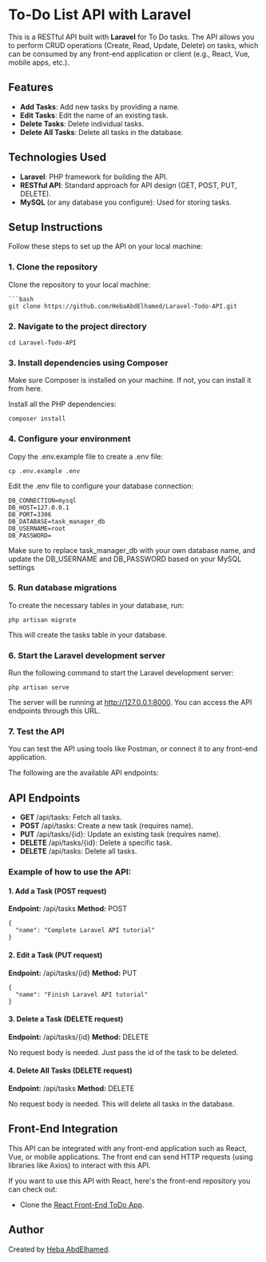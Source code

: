 # To-Do List API with Laravel

This is a RESTful API built with **Laravel** for To Do tasks. The API allows you to perform CRUD operations (Create, Read, Update, Delete) on tasks, which can be consumed by any front-end application or client (e.g., React, Vue, mobile apps, etc.).

## Features

- **Add Tasks**: Add new tasks by providing a name.
- **Edit Tasks**: Edit the name of an existing task.
- **Delete Tasks**: Delete individual tasks.
- **Delete All Tasks**: Delete all tasks in the database.

## Technologies Used

- **Laravel**: PHP framework for building the API.
- **RESTful API**: Standard approach for API design (GET, POST, PUT, DELETE).
- **MySQL** (or any database you configure): Used for storing tasks.

## Setup Instructions

Follow these steps to set up the API on your local machine:

### 1. Clone the repository

Clone the repository to your local machine:

    ```bash
    git clone https://github.com/HebaAbdElhamed/Laravel-Todo-API.git


### 2. Navigate to the project directory

    cd Laravel-Todo-API


### 3. Install dependencies using Composer

Make sure Composer is installed on your machine. If not, you can install it from here.

Install all the PHP dependencies:

    composer install


### 4. Configure your environment


Copy the .env.example file to create a .env file:

    cp .env.example .env

Edit the .env file to configure your database connection:

   
    DB_CONNECTION=mysql
    DB_HOST=127.0.0.1
    DB_PORT=3306
    DB_DATABASE=task_manager_db
    DB_USERNAME=root
    DB_PASSWORD=

Make sure to replace task_manager_db with your own database name, and update the DB_USERNAME and DB_PASSWORD based on your MySQL settings


### 5.  Run database migrations

To create the necessary tables in your database, run:

    php artisan migrate
    
This will create the tasks table in your database.

### 6. Start the Laravel development server

Run the following command to start the Laravel development server:

    php artisan serve

The server will be running at http://127.0.0.1:8000. You can access the API endpoints through this URL.

### 7. Test the API

You can test the API using tools like Postman, or connect it to any front-end application.

The following are the available API endpoints:

## API Endpoints
- **GET** /api/tasks: Fetch all tasks.
- **POST** /api/tasks: Create a new task (requires name).
- **PUT** /api/tasks/{id}: Update an existing task (requires name).
- **DELETE** /api/tasks/{id}: Delete a specific task.
- **DELETE** /api/tasks: Delete all tasks.

  
### Example of how to use the API:

#### 1. Add a Task (POST request)
**Endpoint:** /api/tasks
**Method:** POST

    
    {
      "name": "Complete Laravel API tutorial"
    }

    
#### 2. Edit a Task (PUT request)
**Endpoint:** /api/tasks/{id}
**Method:** PUT

    {
      "name": "Finish Laravel API tutorial"
    }

    
#### 3. Delete a Task (DELETE request)
**Endpoint:** /api/tasks/{id}
**Method:** DELETE

No request body is needed. Just pass the id of the task to be deleted.

#### 4. Delete All Tasks (DELETE request)
**Endpoint:** /api/tasks
**Method:** DELETE

No request body is needed. This will delete all tasks in the database.

## Front-End Integration
This API can be integrated with any front-end application such as React, Vue, or mobile applications. The front end can send HTTP requests (using libraries like Axios) to interact with this API.

If you want to use this API with React, here's the front-end repository you can check out:


- Clone the [React Front-End ToDo App](https://github.com/HebaAbdElhamed/To-Do-List).


## Author
Created by [Heba AbdElhamed](https://github.com/HebaAbdElhamed).

